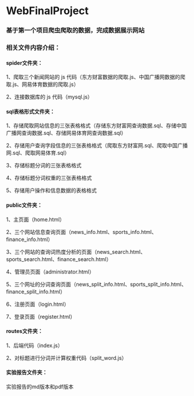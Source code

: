 # WebFinalProject

###  基于第一个项目爬虫爬取的数据，完成数据展示网站

### 相关文件内容介绍：

#### spider文件夹：

1、爬取三个新闻网站的 js 代码（东方财富数据的爬取.js、中国广播网数据的爬取.js、网易体育数据的爬取.js）

2、连接数据库的 js 代码（mysql.js）

#### sql表格形式文件夹：

1、存储爬取网站信息的三张表格格式（存储东方财富网查询数据.sql、存储中国广播网查询数据.sql、存储网易体育网查询数据.sql）

2、存储用户查询字段信息的三张表格格式（爬取东方财富网.sql、爬取中国广播网.sql、爬取网易体育.sql）

3、存储标题分词的三张表格格式

4、存储标题分词权重的三张表格格式

5、存储用户操作和信息数据的表格格式

#### public文件夹：

1、主页面（home.html）

2、三个网站信息查询页面（news_info.html、sports_info.html、finance_info.html）

3、三个网站的查询词热度分析的页面（news_search.html、sports_search.html、finance_search.html）

4、管理员页面（administrator.html）

5、三个网址的分词查询页面（news_split_info.html、sports_split_info.html、finance_split_info.html）

6、注册页面（login.html）

7、登录页面（register.html）

#### routes文件夹：

1、后端代码（index.js）

2、对标题进行分词并计算权重代码（split_word.js）

#### 实验报告文件夹：

实验报告的md版本和pdf版本